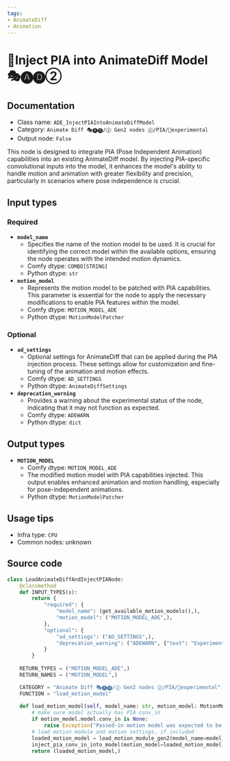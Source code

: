 ```yaml
---
tags:
- AnimateDiff
- Animation
---
```


# 🧪Inject PIA into AnimateDiff Model 🎭🅐🅓②
## Documentation
- Class name: `ADE_InjectPIAIntoAnimateDiffModel`
- Category: `Animate Diff 🎭🅐🅓/② Gen2 nodes ②/PIA/🧪experimental`
- Output node: `False`

This node is designed to integrate PIA (Pose Independent Animation) capabilities into an existing AnimateDiff model. By injecting PIA-specific convolutional inputs into the model, it enhances the model's ability to handle motion and animation with greater flexibility and precision, particularly in scenarios where pose independence is crucial.
## Input types
### Required
- **`model_name`**
    - Specifies the name of the motion model to be used. It is crucial for identifying the correct model within the available options, ensuring the node operates with the intended motion dynamics.
    - Comfy dtype: `COMBO[STRING]`
    - Python dtype: `str`
- **`motion_model`**
    - Represents the motion model to be patched with PIA capabilities. This parameter is essential for the node to apply the necessary modifications to enable PIA features within the model.
    - Comfy dtype: `MOTION_MODEL_ADE`
    - Python dtype: `MotionModelPatcher`
### Optional
- **`ad_settings`**
    - Optional settings for AnimateDiff that can be applied during the PIA injection process. These settings allow for customization and fine-tuning of the animation and motion effects.
    - Comfy dtype: `AD_SETTINGS`
    - Python dtype: `AnimateDiffSettings`
- **`deprecation_warning`**
    - Provides a warning about the experimental status of the node, indicating that it may not function as expected.
    - Comfy dtype: `ADEWARN`
    - Python dtype: `dict`
## Output types
- **`MOTION_MODEL`**
    - Comfy dtype: `MOTION_MODEL_ADE`
    - The modified motion model with PIA capabilities injected. This output enables enhanced animation and motion handling, especially for pose-independent animations.
    - Python dtype: `MotionModelPatcher`
## Usage tips
- Infra type: `CPU`
- Common nodes: unknown


## Source code
```python
class LoadAnimateDiffAndInjectPIANode:
    @classmethod
    def INPUT_TYPES(s):
        return {
            "required": {
                "model_name": (get_available_motion_models(),),
                "motion_model": ("MOTION_MODEL_ADE",),
            },
            "optional": {
                "ad_settings": ("AD_SETTINGS",),
                "deprecation_warning": ("ADEWARN", {"text": "Experimental. Don't expect to work.", "warn_type": "experimental", "color": "#CFC"}),
            }
        }
    
    RETURN_TYPES = ("MOTION_MODEL_ADE",)
    RETURN_NAMES = ("MOTION_MODEL",)

    CATEGORY = "Animate Diff 🎭🅐🅓/② Gen2 nodes ②/PIA/🧪experimental"
    FUNCTION = "load_motion_model"
    
    def load_motion_model(self, model_name: str, motion_model: MotionModelPatcher, ad_settings: AnimateDiffSettings=None):
        # make sure model actually has PIA conv_in
        if motion_model.model.conv_in is None:
            raise Exception("Passed-in motion model was expected to be PIA (contain conv_in), but did not.")
        # load motion module and motion settings, if included
        loaded_motion_model = load_motion_module_gen2(model_name=model_name, motion_model_settings=ad_settings)
        inject_pia_conv_in_into_model(motion_model=loaded_motion_model, w_pia=motion_model)
        return (loaded_motion_model,)

```
